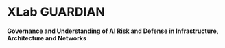 # XLab GUARDIAN
<b>Governance and Understanding of AI Risk and Defense in Infrastructure, Architecture and Networks</b>
